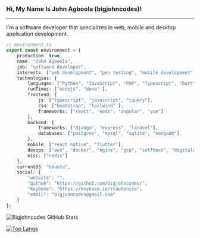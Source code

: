 ### Hi, My Name Is John Agboola (bigjohncodes)!
-----------
I'm a software developer that specializes in web, mobile and desktop application development.

```typescript
// environment.ts
export const environment = {
    production: true,
    name: "John Agboola",
    job: "software developer",
    interests: ["web development", "pen testing", "mobile development", "networking", "backend development", "mobile and desktop development"],
    technologies: {
        languages: ["Python", "JavaScript", "PHP", "Typescript", "Dart", "GO"],
        runTimes: ["nodejs", "deno" ],
        frontend: {
            js: ["typescript", "javascript", "jquery"],
            css: ["bootstrap", "tailwind" ],
            frameworks: ["react", "next", "angular", "vue"]
        },
        backend: {
            frameworks: ["django", "express", "laravel"],
            databases: ["postgres", "mysql", "sqlite", "mongodb"]
        },
        mobile: ["react native", "flutter"],
        devops: ["aws", "docker", "nginx", "gcp", "selfhost", "digitalocean", "github actions", "webpack"],
        misc: ["redis"]
    },
    currentOS: "Ubuntu",
    social: {
        "website": "",
        "github": "https://github.com/bigjohncodes/",
        "keybase": "https://keybase.io/stautonico",
        "email": "bigjohncodes@gmail.com"
    }
};
```

![Bigjohncodes GitHub Stats](https://github-readme-stats.vercel.app/api?username=bigjohncodes&show_icons=true&theme=tokyonight&count_private=true)

[![Top Langs](https://github-readme-stats.vercel.app/api/top-langs/?username=bigjohncodes)](https://github.com/anuraghazra/github-readme-stats)
